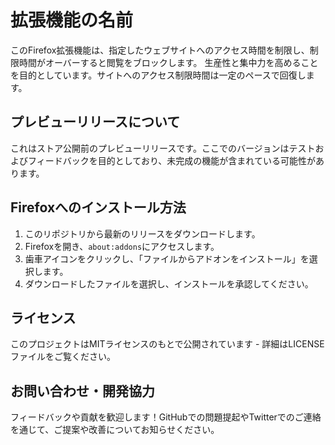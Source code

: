 # 拡張機能の名前

このFirefox拡張機能は、指定したウェブサイトへのアクセス時間を制限し、制限時間がオーバーすると閲覧をブロックします。
生産性と集中力を高めることを目的としています。サイトへのアクセス制限時間は一定のペースで回復します。

## プレビューリリースについて
これはストア公開前のプレビューリリースです。ここでのバージョンはテストおよびフィードバックを目的としており、未完成の機能が含まれている可能性があります。

## Firefoxへのインストール方法
1. このリポジトリから最新のリリースをダウンロードします。
2. Firefoxを開き、`about:addons`にアクセスします。
3. 歯車アイコンをクリックし、「ファイルからアドオンをインストール」を選択します。
4. ダウンロードしたファイルを選択し、インストールを承認してください。

## ライセンス
このプロジェクトはMITライセンスのもとで公開されています - 詳細はLICENSEファイルをご覧ください。

## お問い合わせ・開発協力
フィードバックや貢献を歓迎します！GitHubでの問題提起やTwitterでのご連絡を通じて、ご提案や改善についてお知らせください。
